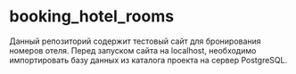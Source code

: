 # booking_hotel_rooms

Данный репозиторий содержит тестовый сайт для бронирования номеров отеля.
Перед запуском сайта на localhost, необходимо импортировать базу данных из каталога проекта на сервер PostgreSQL.
